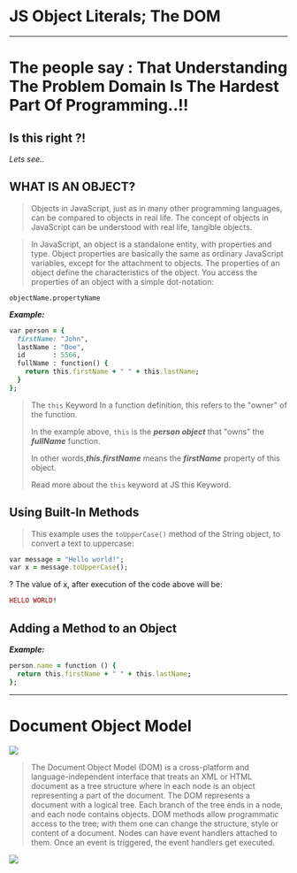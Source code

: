 # JS Object Literals; The DOM
<hr>

# The people say : That Understanding The Problem Domain Is The Hardest Part Of Programming..!!
## Is this right ?!
*Lets see..*



## WHAT IS AN OBJECT?
> Objects in JavaScript, just as in many other programming languages, can be compared to objects in real life. 
> The concept of objects in JavaScript can be understood with real life, tangible objects.

> In JavaScript, an object is a standalone entity, with properties and type.
> Object properties are basically the same as ordinary JavaScript variables, except for the attachment to objects. The properties of an object define the characteristics of the object. You access the properties of an object with a simple dot-notation:

`objectName.propertyName`

***Example:***

``` ruby
var person = {
  firstName: "John",
  lastName : "Doe",
  id       : 5566,
  fullName : function() {
    return this.firstName + " " + this.lastName;
  }
};
```

> The `this` Keyword
> In a function definition, this refers to the "owner" of the function.
>
> In the example above, `this` is the ***person object*** that "owns" the ***fullName*** function.
>
> In other words,***this.firstName*** means the ***firstName*** property of this object.
>
> Read more about the `this` keyword at JS this Keyword.

## Using Built-In Methods

> This example uses the `toUpperCase()` method of the String object, to convert a text to uppercase:

``` ruby
var message = "Hello world!";
var x = message.toUpperCase();
```
? The value of x, after execution of the code above will be:

``` ruby
HELLO WORLD!
```

## Adding a Method to an Object

***Example:***
``` ruby
person.name = function () {
  return this.firstName + " " + this.lastName;
};
```
<hr> 

# Document Object Model

![](https://upload.wikimedia.org/wikipedia/commons/thumb/5/5a/DOM-model.svg/330px-DOM-model.svg.png)

> The Document Object Model (DOM) is a cross-platform and language-independent interface that treats an XML or HTML document as a tree structure where in each node is an object representing a part of the document. The DOM represents a document with a logical tree. Each branch of the tree ends in a node, and each node contains objects. DOM methods allow programmatic access to the tree; with them one can change the structure, style or content of a document. Nodes can have event handlers attached to them. Once an event is triggered, the event handlers get executed.



![](https://res.cloudinary.com/practicaldev/image/fetch/s--3PePIjz5--/c_limit%2Cf_auto%2Cfl_progressive%2Cq_66%2Cw_880/https://thepracticaldev.s3.amazonaws.com/i/qnbqubcipqjl5pb3i8ds.gif)

















